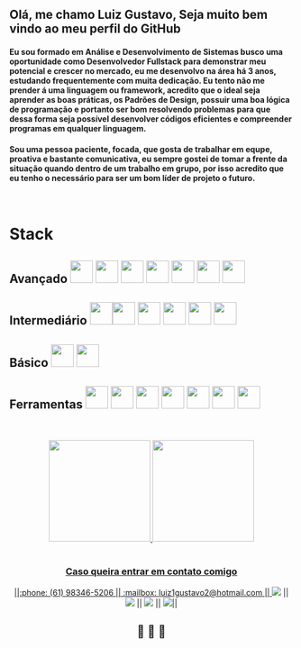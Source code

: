 ## Olá, me chamo Luiz Gustavo, Seja muito bem vindo ao meu perfil do GitHub
#### Eu sou formado em Análise e Desenvolvimento de Sistemas busco uma oportunidade como Desenvolvedor Fullstack para demonstrar meu potencial e crescer no mercado, eu me desenvolvo na área há 3 anos, estudando frequentemente com muita dedicação. Eu tento não me prender á uma linguagem ou framework, acredito que o ideal seja aprender as boas práticas, os Padrões de Design, possuir uma boa lógica de programação e portanto ser bom resolvendo problemas para que dessa forma seja possível desenvolver códigos eficientes e compreender programas em qualquer linguagem.

#### Sou uma pessoa paciente, focada, que gosta de trabalhar em equpe, proativa e bastante comunicativa, eu sempre gostei de tomar a frente da situação quando dentro de um trabalho em grupo, por isso acredito que eu tenho o necessário para ser um bom líder de projeto o futuro.

</br>

# Stack 
## Avançado <img src="https://cdn.jsdelivr.net/gh/devicons/devicon/icons/html5/html5-original.svg"  width="40" height="40" /> <img src="https://cdn.jsdelivr.net/gh/devicons/devicon/icons/css3/css3-original.svg"  width="40" height="40" /> <img src="https://cdn.jsdelivr.net/gh/devicons/devicon/icons/javascript/javascript-original.svg"  width="40" height="40" /> <img src="https://cdn.jsdelivr.net/gh/devicons/devicon/icons/nodejs/nodejs-original.svg"  width="40" height="40" /> <img src="https://cdn.jsdelivr.net/gh/devicons/devicon/icons/git/git-original.svg" width="40" height="40"/> <img src="https://cdn.jsdelivr.net/gh/devicons/devicon/icons/mysql/mysql-original-wordmark.svg" width="40" height="40" /> <img src="https://cdn.jsdelivr.net/gh/devicons/devicon/icons/react/react-original.svg"  width="40" height="40" />
## Intermediário <img src="https://cdn.jsdelivr.net/gh/devicons/devicon/icons/java/java-original.svg" width="40" height="40" /><img src="https://cdn.jsdelivr.net/gh/devicons/devicon/icons/spring/spring-original.svg" width="40" height="40" /> <img src="https://cdn.jsdelivr.net/gh/devicons/devicon/icons/typescript/typescript-original.svg" width="40" height="40" /> <img src="https://cdn.jsdelivr.net/gh/devicons/devicon/icons/tailwindcss/tailwindcss-plain.svg" width="40" height="40" /> <img src="https://cdn.jsdelivr.net/gh/devicons/devicon/icons/php/php-plain.svg" width="40" height="40" /> <img src="https://cdn.jsdelivr.net/gh/devicons/devicon/icons/angularjs/angularjs-original.svg" width="40" height="40" />
## Básico <img src="https://cdn.jsdelivr.net/gh/devicons/devicon/icons/docker/docker-original.svg" width="40" height="40" /> <img src="https://cdn.jsdelivr.net/gh/devicons/devicon/icons/amazonwebservices/amazonwebservices-original.svg" width="40" height="40" />
## Ferramentas <img src="https://cdn.jsdelivr.net/gh/devicons/devicon/icons/linux/linux-original.svg" width="40" height="40" /> <img src="https://cdn.jsdelivr.net/gh/devicons/devicon/icons/jira/jira-original.svg" width="40" height="40" /> <img src="https://cdn.jsdelivr.net/gh/devicons/devicon/icons/windows8/windows8-original.svg" width="40" height="40" /> <img src="https://cdn.jsdelivr.net/gh/devicons/devicon/icons/github/github-original.svg" width="40" height="40" /> <img src="https://cdn.jsdelivr.net/gh/devicons/devicon/icons/figma/figma-original.svg"  width="40" height="40" /> <img src="https://cdn.jsdelivr.net/gh/devicons/devicon/icons/vscode/vscode-original.svg"  width="40" height="40" /> <img src="https://cdn.jsdelivr.net/gh/devicons/devicon/icons/photoshop/photoshop-plain.svg" width="40" height="40" />
 
 </br>
</br>

<div align="center">
<a href="https://github.com/luiz1gustavo2">
<img height="180em" src="https://github-readme-stats.vercel.app/api/top-langs/?username=luiz1gustavo2&layout=compact&langs_count=7&theme=dracula"/>
<img height="180em" src="https://github-readme-stats.vercel.app/api?username=luiz1gustavo2&show_icons=true&theme=dracula&include_all_commits=true&count_private=true"/>
</div>
  
  </br>

  ### <div align="center">Caso queira entrar em contato comigo</div>
<div align="center">||:phone: (61) 98346-5206 || :mailbox: luiz1gustavo2@hotmail.com || <a href="https://www.linkedin.com/in/luiz1gustavo2" target="_blank"><img src="https://img.shields.io/badge/-LinkedIn-%230077B5?style=for-the-badge&logo=linkedin&logoColor=white" target="_blank"></a> || <a href="https://instagram.com/luiz1gustavo2" target="_blank"><img src="https://img.shields.io/badge/-Instagram-%23E4405F?style=for-the-badge&logo=instagram&logoColor=white" target="_blank"></a> || <a href="https://behance.net/luiz1gustavo2" target="_blank"><img src="https://img.shields.io/badge/-Behance-%230077B5?style=for-the-badge&logo=Behance&logoColor=white" target="_blank"></a> || <a href="https://codepen.io/luiz1gustavo2" target="_blank"><img src="https://img.shields.io/badge/Codepen-000000?style=for-the-badge&logo=codepen&logoColor=white" target="_blank"></a>||</div>

## <div align="center">:dog: :dog: :dog: </div>
